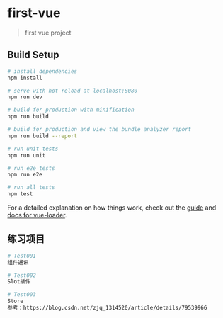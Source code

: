 # first-vue

> first vue project

## Build Setup

``` bash
# install dependencies
npm install

# serve with hot reload at localhost:8080
npm run dev

# build for production with minification
npm run build

# build for production and view the bundle analyzer report
npm run build --report

# run unit tests
npm run unit

# run e2e tests
npm run e2e

# run all tests
npm test
```

For a detailed explanation on how things work, check out the [guide](http://vuejs-templates.github.io/webpack/) and [docs for vue-loader](http://vuejs.github.io/vue-loader).

## 练习项目
``` bash
# Test001 
组件通讯

# Test002
Slot插件

# Test003
Store
参考：https://blog.csdn.net/zjq_1314520/article/details/79539966
```
